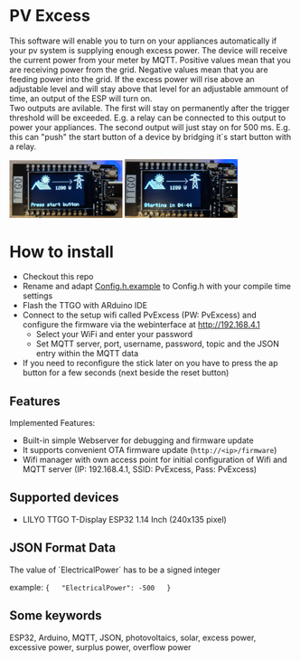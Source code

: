 # PV Excess
This software will enable you to turn on your appliances automatically if your pv system is supplying enough excess power.
The device will receive the current power from your meter by MQTT. Positive values mean that you are receiving power from the grid. 
Negative values mean that you are feeding power into the grid.
If the excess power will rise above an adjustable level and will stay above that level for an adjustable ammount of time, 
an output of the ESP will turn on.  
Two outputs are avilable. The first will stay on permanently after the trigger threshold will be exceeded. E.g. a relay can be connected 
to this output to power your appliances. The second output will just stay on for 500 ms. E.g. this can "push" the start button of a device by bridging it´s start button with a relay.

<img src="https://github.com/otti/PvExcess/blob/main/pics/display_scrren1.jpg" width="200">
<img src="https://github.com/otti/PvExcess/blob/main/pics/display_scrren2.jpg" width="200">

# How to install
* Checkout this repo
* Rename and adapt [Config.h.example](https://github.com/otti/PvExcess/blob/master/SRC/PvExcess/Config.h.example) to Config.h with your compile time settings
* Flash the TTGO with ARduino IDE
* Connect to the setup wifi called PvExcess (PW: PvExcess) and configure the firmware via the webinterface at http://192.168.4.1
   * Select your WiFi and enter your password
   * Set MQTT server, port, username, password, topic and the JSON entry within the MQTT data
* If you need to reconfigure the stick later on you have to press the ap button for a few seconds (next beside the reset button)

## Features
Implemented Features:
* Built-in simple Webserver for debugging and firmware update
* It supports convenient OTA firmware update (`http://<ip>/firmware`)
* Wifi manager with own access point for initial configuration of Wifi and MQTT server (IP: 192.168.4.1, SSID: PvExcess, Pass: PvExcess)

## Supported devices
* LILYO TTGO T-Display ESP32 1.14 Inch (240x135 pixel)


## JSON Format Data

The value of ´ElectricalPower´ has to be a signed integer

example:
`{  
  "ElectricalPower": -500  
}`  

## Some keywords
ESP32, Arduino, MQTT, JSON, photovoltaics, solar, excess power, excessive power, surplus power, overflow power





